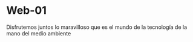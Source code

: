# Web-01
Disfrutemos juntos lo maravilloso que es el mundo de la tecnología de la mano del medio ambiente 
